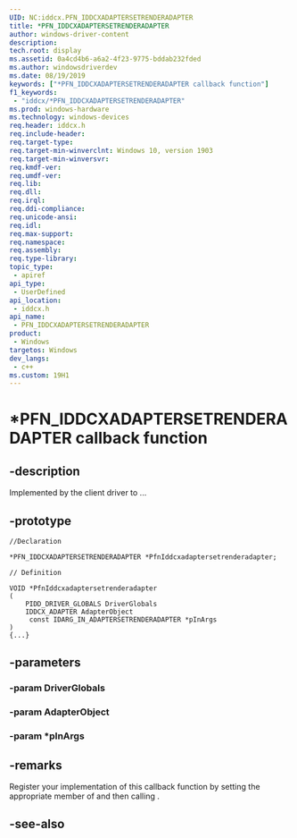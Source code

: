 ```yaml
---
UID: NC:iddcx.PFN_IDDCXADAPTERSETRENDERADAPTER
title: *PFN_IDDCXADAPTERSETRENDERADAPTER
author: windows-driver-content
description: 
tech.root: display
ms.assetid: 0a4cd4b6-a6a2-4f23-9775-bddab232fded
ms.author: windowsdriverdev
ms.date: 08/19/2019
keywords: ["*PFN_IDDCXADAPTERSETRENDERADAPTER callback function"]
f1_keywords:
 - "iddcx/*PFN_IDDCXADAPTERSETRENDERADAPTER"
ms.prod: windows-hardware
ms.technology: windows-devices
req.header: iddcx.h
req.include-header:
req.target-type:
req.target-min-winverclnt: Windows 10, version 1903
req.target-min-winversvr:
req.kmdf-ver:
req.umdf-ver:
req.lib:
req.dll:
req.irql: 
req.ddi-compliance:
req.unicode-ansi:
req.idl:
req.max-support:
req.namespace:
req.assembly:
req.type-library: 
topic_type: 
 - apiref
api_type: 
 - UserDefined
api_location: 
 - iddcx.h
api_name: 
 - PFN_IDDCXADAPTERSETRENDERADAPTER
product: 
 - Windows
targetos: Windows
dev_langs:
 - c++
ms.custom: 19H1
---
```


# *PFN_IDDCXADAPTERSETRENDERADAPTER callback function

## -description

Implemented by the client driver to ... 

## -prototype

```
//Declaration

*PFN_IDDCXADAPTERSETRENDERADAPTER *PfnIddcxadaptersetrenderadapter; 

// Definition

VOID *PfnIddcxadaptersetrenderadapter 
(
	PIDD_DRIVER_GLOBALS DriverGlobals
	IDDCX_ADAPTER AdapterObject
	 const IDARG_IN_ADAPTERSETRENDERADAPTER *pInArgs
)
{...}

```

## -parameters

### -param DriverGlobals

### -param AdapterObject

### -param *pInArgs



## -remarks

Register your implementation of this callback function by setting the appropriate member of <!-- REPLACE ME --> and then calling <!-- REPLACE ME -->.


## -see-also
